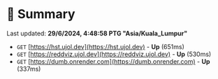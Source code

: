 # 📖 Summary
Last updated: **29/6/2024, 4:48:58 PTG "Asia/Kuala_Lumpur"**

- `GET` [https://hst.ujol.dev](https://hst.ujol.dev) - **Up** (651ms)
- `GET` [https://reddviz.ujol.dev](https://reddviz.ujol.dev) - **Up** (530ms)
- `GET` [https://dumb.onrender.com](https://dumb.onrender.com) - **Up** (337ms)
